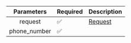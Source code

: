 | Parameters 	| Required           	| Description 	                |
|:----------:	|--------------------	|-------------	                |
| request    	| :white_check_mark: 	| [Request](Request.md)     	|
| phone_number 	| :white_check_mark: 	|             	                |